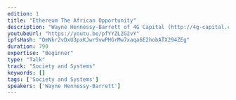 ```yaml
---
edition: 1
title: "Ethereum The African Opportunity"
description: "Wayne Hennessy-Barrett of 4G Capital (http://4g-capital.com/) presents on \"Ethereum: The African Opportunity (Nairobi)\"."
youtubeUrl: "https://youtu.be/pfYYZLZG2vY"
ipfsHash: "QmNkr2vDxU3pxKJwr9vwPHGrMw7xaqa6E2hobATX294ZEg"
duration: 790
expertise: "Beginner"
type: "Talk"
track: "Society and Systems"
keywords: []
tags: ['Society and Systems']
speakers: ['Wayne Hennessy-Barrett']
---
```

